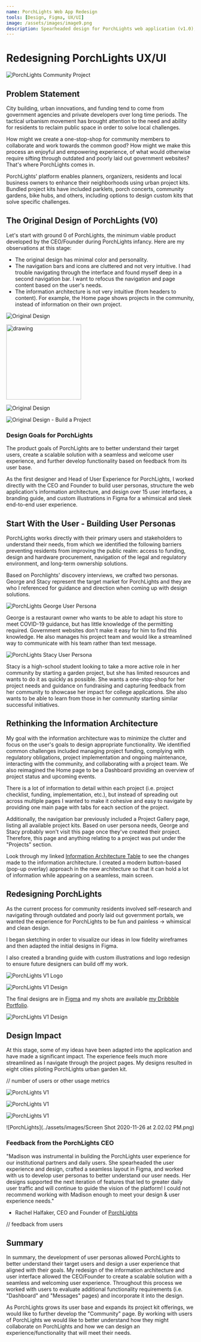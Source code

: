 ```yaml
---
name: PorchLights Web App Redesign
tools: [Design, Figma, UX/UI]
image: /assets/images/image9.png
description: Spearheaded design for PorchLights web application (v1.0), collaborating directly with the Founder and CEO to develop user personas, information architecture, and mapping out of user experience. Created 15 user interfaces through the development of wireframes, branding guide, and custom illustrations in Figma for a whimsical and sleek end-to-end user experience. Designs resulted in eight cities piloting PorchLights.
---
```

# Redesigning PorchLights UX/UI

![PorchLights Community Project](https://miro.medium.com/max/1400/1*U0JGZ0TrjhATOj4PTP8A5A.png)

## Problem Statement

City building, urban innovations, and funding tend to come from government agencies and private developers over long time periods. The tactical urbanism movement has brought attention to the need and ability for residents to reclaim public space in order to solve local challenges.

How might we create a one-stop-shop for community members to collaborate and work towards the common good? How might we make this process an enjoyful and empowering experience, of what would otherwise require sifting through outdated and poorly laid out government websites? That's where PorchLights comes in.

PorchLights' platform enables planners, organizers, residents and local business owners to enhance their neighborhoods using urban project kits. Bundled project kits have included parklets, porch concerts, community gardens, bike hubs, and others, including options to design custom kits that solve specific challenges.

## The Original Design of PorchLights (V0)

Let's start with ground 0 of PorchLights, the minimum viable product developed by the CEO/Founder during PorchLights infancy. Here are my observations at this stage:

- The original design has minimal color and personality.
- The navigation bars and icons are cluttered and not very intuitive. I had trouble navigating through the interface and found myself deep in a second navigation bar. I want to refocus the navigation and page content based on the user's needs.
- The information architecture is not very intuitive (from headers to content). For example, the Home page shows projects in the community, instead of information on their own project. 

![Original Design](../assets/images/Screen_Shot_2020-11-25_at_8.55.51_PM.png)

<img src="drawing.jpg" alt="drawing" width="200"/>

![Original Design](../assets/images/Screen_Shot_2020-11-25_at_8.55.24_PM.png)

![Original Design - Build a Project](../assets/images/Screen_Shot_2020-11-25_at_8.54.48_PM.png)

### Design Goals for PorchLights

The product goals of PorchLights are to better understand their target users, create a scalable solution with a seamless and welcome user experience, and further develop functionality based on feedback from its user base.

As the first designer and Head of User Experience for PorchLights, I worked directly with the CEO and Founder to build user personas, structure the web application's information architecture, and design over 15 user interfaces, a branding guide, and custom illustrations in Figma for a whimsical and sleek end-to-end user experience.

## Start With the User - Building User Personas

PorchLights works directly with their primary users and stakeholders to understand their needs, from which we identified the following barriers preventing residents from improving the public realm: access to funding, design and hardware procurement, navigation of the legal and regulatory environment, and long-term ownership solutions.

Based on Porchlights' discovery interviews, we crafted two personas. George and Stacy represent the target market for PorchLights and they are who I referenced for guidance and direction when coming up with design solutions.

![PorchLights George User Persona](https://cdn.dribbble.com/users/4750159/screenshots/14395304/media/07aad17552893f12acfbdbd2880d70df.png)

George is a restaurant owner who wants to be able to adapt his store to meet COVID-19 guidance, but has little knowledge of the permitting required. Government websites don't make it easy for him to find this knowledge. He also manages his project team and would like a streamlined way to communicate with his team rather than text message.

![PorchLights Stacy User Persona](../assets/images/Screen_Shot_2020-11-25_at_9.28.42_PM.png)

Stacy is a high-school student looking to take a more active role in her community by starting a garden project, but she has limited resources and wants to do it as quickly as possible. She wants a one-stop-shop for her project needs and guidance on fundraising and capturing feedback from her community to showcase her impact for college applications. She also wants to be able to learn from those in her community starting similar successful initiatives.

## Rethinking the Information Architecture

My goal with the information architecture was to minimize the clutter and focus on the user's goals to design appropriate functionality. We identified common challenges included managing project funding, complying with regulatory obligations, project implementation and ongoing maintenance, interacting with the community, and collaborating with a project team. We also reimagined the Home page to be a Dashboard providing an overview of project status and upcoming events.

There is a lot of information to detail within each project (i.e. project checklist, funding, implementation, etc.), but instead of spreading out across multiple pages I wanted to make it cohesive and easy to navigate by providing one main page with tabs for each section of the project.

Additionally, the navigation bar previously included a Project Gallery page, listing all available project kits. Based on user persona needs, George and Stacy probably won't visit this page once they've created their project. Therefore, this page and anything relating to a project was put under the "Projects" section.

Look through my linked [Information Architecture Table](https://www.notion.so/4e7712e9f17743b29b01a8e30e3c7d9f?v=d709c87d82c64e2fad5a167d544b0b4f) to see the changes made to the information architecture. I created a modern button-based (pop-up overlay) approach in the new architecture so that it can hold a lot of information while appearing on a seamless, main screen.

## Redesigning PorchLights

As the current process for community residents involved self-research and navigating through outdated and poorly laid out government portals, we wanted the experience for PorchLights to be fun and painless → whimsical and clean design.

I began sketching in order to visualize our ideas in low fidelity wireframes and then adapted the initial designs in Figma.

I also created a branding guide with custom illustrations and logo redesign to ensure future designers can build off my work.

![PorchLights V1 Logo](https://d1muf25xaso8hp.cloudfront.net/https%3A%2F%2Fs3.amazonaws.com%2Fappforest_uf%2Ff1600867322999x519942349333436300%2FPorchLights%2520Logo%25201?w=96&h=81&auto=compress&fit=crop&dpr=2)

![PorchLights V1 Design](https://cdn.dribbble.com/users/4750159/screenshots/14338912/media/b86aba5950a380c16e0cfa6a8154df71.jpg)

The final designs are in [Figma](https://www.figma.com/file/ef6Jpo1bXkXLy5yFYp9tgm/PorchLights-Redesign?node-id=0%3A1) and my shots are available [my Dribbble Portfolio](https://dribbble.com/bymadisonross).

![PorchLights V1 Design](https://cdn.dribbble.com/users/4750159/screenshots/14338890/media/8d3acab14f3f55a3971454bd1852c523.jpg)

## Design Impact

At this stage, some of my ideas have been adapted into the application and have made a significant impact. The experience feels much more streamlined as I navigate through the project pages. My designs resulted in eight cities piloting PorchLights urban garden kit.

// number of users or other usage metrics

![PorchLights V1](../assets/images/Screen_Shot_2020-11-25_at_10.18.09_PM.png)

![PorchLights V1](../assets/images/Screen_Shot_2020-11-25_at_10.18.24_PM.png)

![PorchLights V1](../assets/images/Screen_Shot_2020-11-25_at_10.19.05_PM.png)

![PorchLights](../assets/images/Screen Shot 2020-11-26 at 2.02.02 PM.png)

### Feedback from the PorchLights CEO

"Madison was instrumental in building the PorchLights user experience for our institutional partners and daily users. She spearheaded the user experience and design, crafted a seamless layout in Figma, and worked with us to develop user personas to better understand our user needs. Her designs supported the next iteration of features that led to greater daily user traffic and will continue to guide the vision of the platform! I could not recommend working with Madison enough to meet your design & user experience needs." 

- Rachel Halfaker, CEO and Founder of [PorchLights](https://app.porchlights.org/)

// feedback from users

## Summary

In summary, the development of user personas allowed PorchLights to better understand their target users and design a user experience that aligned with their goals. My redesign of the information architecture and user interface allowed the CEO/Founder to create a scalable solution with a seamless and welcoming user experience. Throughout this process we worked with users to evaluate additional functionality requirements (i.e. "Dashboard" and "Messages" pages) and incorporate it into the design.

As PorchLights grows its user base and expands its project kit offerings, we would like to further develop the "Community" page. By working with users of PorchLights we would like to better understand how they might collaborate on PorchLights and how we can design an experience/functionality that will meet their needs.